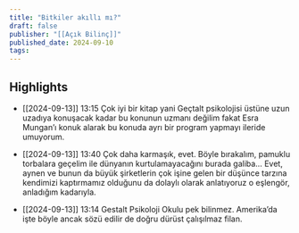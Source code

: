 ```yaml
---
title: "Bitkiler akıllı mı?"
draft: false
publisher: "[[Açık Bilinç]]"
published_date: 2024-09-10
tags:
---
```



## Highlights
* [[2024-09-13]] 13:15  Çok iyi bir kitap yani Geçtalt psikolojisi üstüne uzun uzadıya konuşacak kadar bu konunun uzmanı değilim fakat Esra Mungan’ı konuk alarak bu konuda ayrı bir program yapmayı ileride umuyorum.

* [[2024-09-13]] 13:40  Çok daha karmaşık, evet. Böyle bırakalım, pamuklu torbalara geçelim ile dünyanın kurtulamayacağını burada galiba… Evet, aynen ve bunun da büyük şirketlerin çok işine gelen bir düşünce tarzına kendimizi kaptırmamız olduğunu da dolaylı olarak anlatıyoruz o eşlengör, anladığım kadarıyla.

* [[2024-09-13]] 13:14  Gestalt Psikoloji Okulu pek bilinmez. Amerika’da işte böyle ancak sözü edilir de doğru dürüst çalışılmaz filan.

